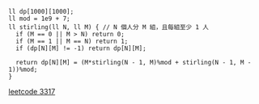 ```CPP=
ll dp[1000][1000];
ll mod = 1e9 + 7;
ll stirling(ll N, ll M) { // N 個人分 M 組，且每組至少 1 人
  if (M == 0 || M > N) return 0;
  if (M == 1 || M == N) return 1;
  if (dp[N][M] != -1) return dp[N][M];

  return dp[N][M] = (M*stirling(N - 1, M)%mod + stirling(N - 1, M - 1))%mod;
}
```
[leetcode 3317](https://leetcode.com/problems/find-the-number-of-possible-ways-for-an-event/description/)
